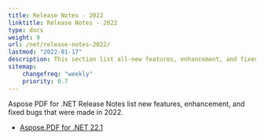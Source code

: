 ```yaml
---
title: Release Notes - 2022
linktitle: Release Notes - 2022
type: docs
weight: 9
url: /net/release-notes-2022/
lastmod: "2022-01-17"
description: This section list all-new features, enhancement, and fixed bugs by Aspose.PDF for .NET library in 2022.
sitemap:
    changefreq: "weekly"
    priority: 0.7
---
```


Aspose PDF for .NET Release Notes list new features, enhancement, and fixed bugs that were made in 2022.

- [Aspose.PDF for .NET 22.1](/pdf/net/aspose-pdf-for-net-22-1-release-notes/)


